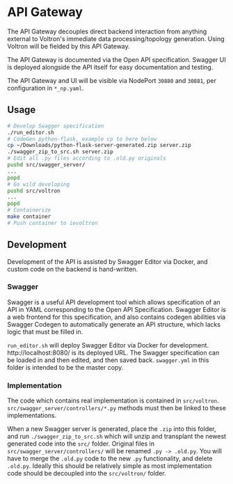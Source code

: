 # API Gateway
The API Gateway decouples direct backend interaction from anything external to Voltron's immediate data processing/topology generation. Using Voltron will be fielded by this API Gateway.

The API Gateway is documented via the Open API specification. Swagger UI is deployed alongside the API itself for easy documentation and testing.

The API Gateway and UI will be visible via NodePort `30880` and `30881`, per configuration in `*_np.yaml`.

## Usage

```bash
# Develop Swagger specification
./run_editor.sh
# CodeGen python-flask, example cp to here below
cp ~/Downloads/python-flask-server-generated.zip server.zip
./swagger_zip_to_src.sh server.zip
# Edit all .py files according to .old.py originals
pushd src/swagger_server/
...
popd
# Go wild developing
pushd src/voltron
...
popd
# Containerize
make container
# Push container to ievoltron
```

## Development
Development of the API is assisted by Swagger Editor via Docker, and custom code on the backend is hand-written.

### Swagger
Swagger is a useful API development tool which allows specification of an API in YAML corresponding to the Open API Specification. Swagger Editor is a web frontend for this specification, and also contains codegen abilities via Swagger Codegen to automatically generate an API structure, which lacks logic that must be filled in.

`run_editor.sh` will deploy Swagger Editor via Docker for development. http://localhost:8080/ is its deployed URL. The Swagger specification can be loaded in and then edited, and then saved back. `swagger.yml` in this folder is intended to be the master copy.

### Implementation
The code which contains real implementation is contained in `src/voltron`. `src/swagger_server/controllers/*.py` methods must then be linked to these implementations.

When a new Swagger server is generated, place the `.zip` into this folder, and run `./swagger_zip_to_src.sh` which will unzip and transplant the newest generated code into the `src/` folder. Original files in `src/swagger_server/controllers/` will be renamed `.py -> .old.py`. You will have to merge the `.old.py` code to the new `.py` functionality, and delete `.old.py`. Ideally this should be relatively simple as most implementation code should be decoupled into the `src/voltron/` folder.

